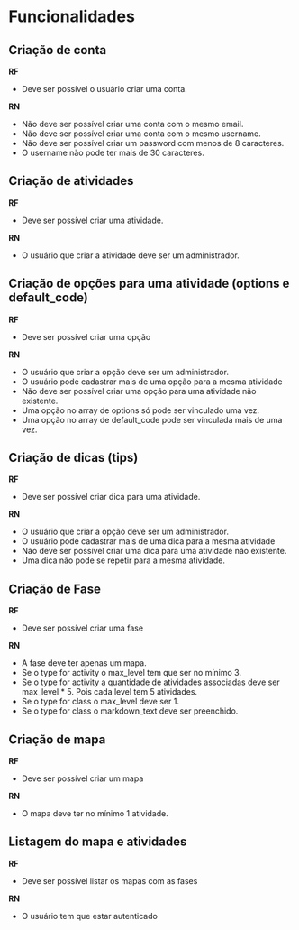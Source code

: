 # Funcionalidades

## Criação de conta

**RF**
- Deve ser possível o usuário criar uma conta.

**RN**
- Não deve ser possível criar uma conta com o mesmo email.
- Não deve ser possível criar uma conta com o mesmo username.
- Não deve ser possível criar um password com menos de 8 caracteres.
- O username não pode ter mais de 30 caracteres.

## Criação de atividades

**RF**
- Deve ser possível criar uma atividade.

**RN**
- O usuário que criar a atividade deve ser um administrador.

## Criação de opções para uma atividade (options e default_code)

**RF**
- Deve ser possível criar uma opção

**RN**
- O usuário que criar a opção deve ser um administrador.
- O usuário pode cadastrar mais de uma opção para a mesma atividade
- Não deve ser possível criar uma opção para uma atividade não existente.
- Uma opção no array de options só pode ser vinculado uma vez.
- Uma opção no array de default_code pode ser vinculada mais de uma vez.

## Criação de dicas (tips)

**RF**
- Deve ser possível criar dica para uma atividade.

**RN**
- O usuário que criar a opção deve ser um administrador.
- O usuário pode cadastrar mais de uma dica para a mesma atividade
- Não deve ser possível criar uma dica para uma atividade não existente.
- Uma dica não pode se repetir para a mesma atividade.

## Criação de Fase

**RF**
- Deve ser possível criar uma fase

**RN**
- A fase deve ter apenas um mapa.
- Se o type for activity o max_level tem que ser no mínimo 3.
- Se o type for activity a quantidade de atividades associadas deve ser max_level * 5. Pois cada level tem 5 atividades.
- Se o type for class o max_level deve ser 1.
- Se o type for class o markdown_text deve ser preenchido.

## Criação de mapa

**RF**
- Deve ser possível criar um mapa

**RN**
- O mapa deve ter no mínimo 1 atividade.

## Listagem do mapa e atividades

**RF**
- Deve ser possível listar os mapas com as fases

**RN**
- O usuário tem que estar autenticado
